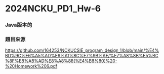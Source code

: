 # 2024NCKU_PD1_Hw-6

### Java版本的

### 題目來源
https://github.com/164253/NCKUCSIE_program_design_1/blob/main/%E4%BD%9C%E6%A5%AD%E9%A1%8C%E7%9B%AE/%E7%A8%8B%E5%BC%8F%E8%A8%AD%E8%A8%88(%E4%B8%80)%20-%20Homework%206.pdf  
